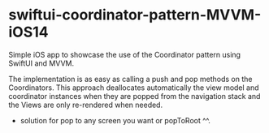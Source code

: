 # swiftui-coordinator-pattern-MVVM-iOS14

Simple iOS app to showcase the use of the Coordinator pattern using SwiftUI and MVVM.

The implementation is as easy as calling a push and pop methods on the Coordinators. This approach deallocates automatically the view model and coordinator instances when they are popped from the navigation stack and the Views are only re-rendered when needed.

* solution for pop to any screen you want or popToRoot ^^.

